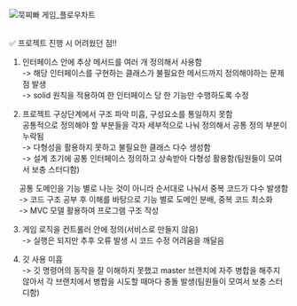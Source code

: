 ![묵찌빠 게임_플로우차트](https://github.com/kth232/team3_project2_1/assets/136600208/98d33f8e-ce4b-49dc-8ba8-9635a01fc957)
  
<br>
✅ 프로젝트 진행 시 어려웠던 점!!  

1. 인터페이스 안에 추상 메서드를 여러 개 정의해서 사용함<br>
-> 해당 인터페이스를 구현하는 클래스가 불필요한 메서드까지 정의해야하는 문제점 발생<br>
-> solid 원칙을 적용하여 한 인터페이스 당 한 기능만 수행하도록 수정<br>

2. 프로젝트 구상단계에서 구조 파악 미흡, 구성요소를 통일하지 못함<br>
공통적으로 정의해야 할 부분들을 각자 세부적으로 나눠 정의해서 공통 정의 부분이 누락됨<br>
-> 다형성을 활용하지 못하고 불필요한 클래스 다수 생성함<br>
-> 설계 초기에 공통 인터페이스 정의하고 상속받아 다형성 활용함(팀원들이 모여서 보충 스터디함)<br>

&emsp; 공통 도메인을 기능 별로 나눈 것이 아니라 순서대로 나눠서 중복 코드가 다수 발생함<br>
&emsp; -> 코드 구조 공부 후 이해를 바탕으로 기능 별로 도메인 분배, 중복 코드 최소화<br>
&emsp; -> MVC 모델 활용하여 프로그램 구조 작성<br>

3. 게임 로직을 컨트롤러 안에 정의(서비스로 만들지 않음)<br>
-> 실행은 되지만 추후 오류 발생 시 코드 수정 어려움을 깨달음<br>

4. 깃 사용 미흡<br>
-> 깃 명령어의 동작을 잘 이해하지 못했고 master 브랜치에 자주 병합을 해주지 않아서 각 브랜치에서 병합을 시도할 때마다 충돌 발생(팀원들이 모여서 보충 스터디함)<br>
